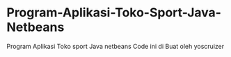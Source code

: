 # Program-Aplikasi-Toko-Sport-Java-Netbeans
Program Aplikasi Toko sport Java netbeans
Code ini di Buat oleh yoscruizer
